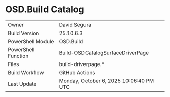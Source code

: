 ﻿# OSD.Build Catalog

| | |
|-|-|
| Owner | David Segura |
| Build Version | 25.10.6.3 |
| PowerShell Module | OSD.Build |
| PowerShell Function | Build-OSDCatalogSurfaceDriverPage |
| Files | build-driverpage.* |
| Build Workflow | GitHub Actions |
| Last Update | Monday, October 6, 2025 10:06:40 PM UTC |
